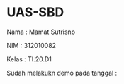 # UAS-SBD

Nama : Mamat Sutrisno

NIM : 312010082

Kelas : TI.20.D1

Sudah melakukn demo pada tanggal : 
